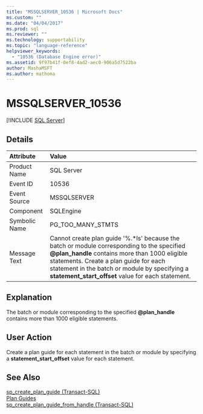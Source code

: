 ```yaml
---
title: "MSSQLSERVER_10536 | Microsoft Docs"
ms.custom: ""
ms.date: "04/04/2017"
ms.prod: sql
ms.reviewer: ""
ms.technology: supportability
ms.topic: "language-reference"
helpviewer_keywords: 
  - "10536 (Database Engine error)"
ms.assetid: 9f97b41f-0ef8-4ad2-aec0-906a5d7522ba
author: MashaMSFT
ms.author: mathoma
---
```

# MSSQLSERVER_10536
 [!INCLUDE [SQL Server](../../includes/applies-to-version/sqlserver.md)]
  
## Details  
  
| Attribute | Value |  
| :-------- | :---- |  
|Product Name|SQL Server|  
|Event ID|10536|  
|Event Source|MSSQLSERVER|  
|Component|SQLEngine|  
|Symbolic Name|PG_TOO_MANY_STMTS|  
|Message Text|Cannot create plan guide '%.\*ls' because the batch or module corresponding to the specified **\@plan_handle** contains more than 1000 eligible statements. Create a plan guide for each statement in the batch or module by specifying a **statement_start_offset** value for each statement.|  
  
## Explanation  
The batch or module corresponding to the specified **\@plan_handle** contains more than 1000 eligible statements.  
  
## User Action  
Create a plan guide for each statement in the batch or module by specifying a **statement_start_offset** value for each statement.  
  
## See Also  
[sp_create_plan_guide &#40;Transact-SQL&#41;](~/relational-databases/system-stored-procedures/sp-create-plan-guide-transact-sql.md)  
[Plan Guides](~/relational-databases/performance/plan-guides.md)  
[sp_create_plan_guide_from_handle &#40;Transact-SQL&#41;](~/relational-databases/system-stored-procedures/sp-create-plan-guide-from-handle-transact-sql.md)  
  
